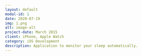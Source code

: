 ```yaml
---
layout: default
modal-id: 1
date: 2020-07-19
img: 1.png
alt: image-alt
project-date: March 2015
client: iPhone, Apple Watch
category: iOS Development
description: Application to monitor your sleep automatically.
---
```

